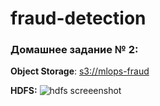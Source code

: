 # fraud-detection

### Домашнее задание № 2:

**Object Storage**: [s3://mlops-fraud](s3://mlops-fraud)

**HDFS:**
![hdfs screeenshot](https://github.com/alenagalkina/fraud-detection/assets/45049224/257ad00f-631e-4563-a590-02ad738d1100)
